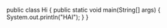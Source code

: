 public class Hi
{
  public static void main(String[] args)
  {
    System.out.println("HAI");
  }
}
